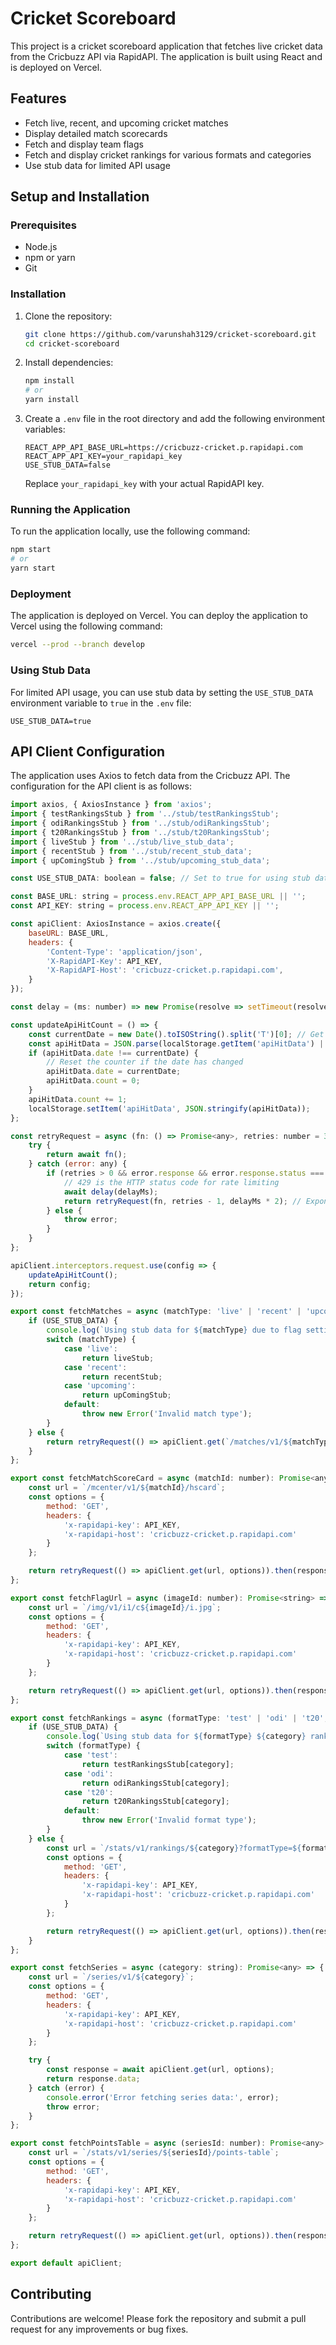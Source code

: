 
# Cricket Scoreboard

This project is a cricket scoreboard application that fetches live cricket data from the Cricbuzz API via RapidAPI. The application is built using React and is deployed on Vercel.

## Features

- Fetch live, recent, and upcoming cricket matches
- Display detailed match scorecards
- Fetch and display team flags
- Fetch and display cricket rankings for various formats and categories
- Use stub data for limited API usage

## Setup and Installation

### Prerequisites

- Node.js
- npm or yarn
- Git

### Installation

1. Clone the repository:

   ```bash
   git clone https://github.com/varunshah3129/cricket-scoreboard.git
   cd cricket-scoreboard
   ```

2. Install dependencies:

   ```bash
   npm install
   # or
   yarn install
   ```

3. Create a `.env` file in the root directory and add the following environment variables:

   ```env
   REACT_APP_API_BASE_URL=https://cricbuzz-cricket.p.rapidapi.com
   REACT_APP_API_KEY=your_rapidapi_key
   USE_STUB_DATA=false
   ```

   Replace `your_rapidapi_key` with your actual RapidAPI key.

### Running the Application

To run the application locally, use the following command:

```bash
npm start
# or
yarn start
```

### Deployment

The application is deployed on Vercel. You can deploy the application to Vercel using the following command:

```bash
vercel --prod --branch develop
```

### Using Stub Data

For limited API usage, you can use stub data by setting the `USE_STUB_DATA` environment variable to `true` in the `.env` file:

```env
USE_STUB_DATA=true
```

## API Client Configuration

The application uses Axios to fetch data from the Cricbuzz API. The configuration for the API client is as follows:

```javascript
import axios, { AxiosInstance } from 'axios';
import { testRankingsStub } from '../stub/testRankingsStub';
import { odiRankingsStub } from '../stub/odiRankingsStub';
import { t20RankingsStub } from '../stub/t20RankingsStub';
import { liveStub } from '../stub/live_stub_data';
import { recentStub } from '../stub/recent_stub_data';
import { upComingStub } from '../stub/upcoming_stub_data';

const USE_STUB_DATA: boolean = false; // Set to true for using stub data

const BASE_URL: string = process.env.REACT_APP_API_BASE_URL || '';
const API_KEY: string = process.env.REACT_APP_API_KEY || '';

const apiClient: AxiosInstance = axios.create({
    baseURL: BASE_URL,
    headers: {
        'Content-Type': 'application/json',
        'X-RapidAPI-Key': API_KEY,
        'X-RapidAPI-Host': 'cricbuzz-cricket.p.rapidapi.com',
    }
});

const delay = (ms: number) => new Promise(resolve => setTimeout(resolve, ms));

const updateApiHitCount = () => {
    const currentDate = new Date().toISOString().split('T')[0]; // Get current date
    const apiHitData = JSON.parse(localStorage.getItem('apiHitData') || '{}');
    if (apiHitData.date !== currentDate) {
        // Reset the counter if the date has changed
        apiHitData.date = currentDate;
        apiHitData.count = 0;
    }
    apiHitData.count += 1;
    localStorage.setItem('apiHitData', JSON.stringify(apiHitData));
};

const retryRequest = async (fn: () => Promise<any>, retries: number = 3, delayMs: number = 1000): Promise<any> => {
    try {
        return await fn();
    } catch (error: any) {
        if (retries > 0 && error.response && error.response.status === 429) {
            // 429 is the HTTP status code for rate limiting
            await delay(delayMs);
            return retryRequest(fn, retries - 1, delayMs * 2); // Exponential backoff
        } else {
            throw error;
        }
    }
};

apiClient.interceptors.request.use(config => {
    updateApiHitCount();
    return config;
});

export const fetchMatches = async (matchType: 'live' | 'recent' | 'upcoming'): Promise<any> => {
    if (USE_STUB_DATA) {
        console.log(`Using stub data for ${matchType} due to flag setting.`);
        switch (matchType) {
            case 'live':
                return liveStub;
            case 'recent':
                return recentStub;
            case 'upcoming':
                return upComingStub;
            default:
                throw new Error('Invalid match type');
        }
    } else {
        return retryRequest(() => apiClient.get(`/matches/v1/${matchType}`)).then(response => response.data);
    }
};

export const fetchMatchScoreCard = async (matchId: number): Promise<any> => {
    const url = `/mcenter/v1/${matchId}/hscard`;
    const options = {
        method: 'GET',
        headers: {
            'x-rapidapi-key': API_KEY,
            'x-rapidapi-host': 'cricbuzz-cricket.p.rapidapi.com'
        }
    };

    return retryRequest(() => apiClient.get(url, options)).then(response => response.data);
};

export const fetchFlagUrl = async (imageId: number): Promise<string> => {
    const url = `/img/v1/i1/c${imageId}/i.jpg`;
    const options = {
        method: 'GET',
        headers: {
            'x-rapidapi-key': API_KEY,
            'x-rapidapi-host': 'cricbuzz-cricket.p.rapidapi.com'
        }
    };

    return retryRequest(() => apiClient.get(url, options)).then(response => response.request.responseURL);
};

export const fetchRankings = async (formatType: 'test' | 'odi' | 't20', category: 'teams' | 'batsmen' | 'bowlers' | 'allrounders'): Promise<any> => {
    if (USE_STUB_DATA) {
        console.log(`Using stub data for ${formatType} ${category} rankings due to flag setting.`);
        switch (formatType) {
            case 'test':
                return testRankingsStub[category];
            case 'odi':
                return odiRankingsStub[category];
            case 't20':
                return t20RankingsStub[category];
            default:
                throw new Error('Invalid format type');
        }
    } else {
        const url = `/stats/v1/rankings/${category}?formatType=${formatType}`;
        const options = {
            method: 'GET',
            headers: {
                'x-rapidapi-key': API_KEY,
                'x-rapidapi-host': 'cricbuzz-cricket.p.rapidapi.com'
            }
        };

        return retryRequest(() => apiClient.get(url, options)).then(response => response.data);
    }
};

export const fetchSeries = async (category: string): Promise<any> => {
    const url = `/series/v1/${category}`;
    const options = {
        method: 'GET',
        headers: {
            'x-rapidapi-key': API_KEY,
            'x-rapidapi-host': 'cricbuzz-cricket.p.rapidapi.com'
        }
    };

    try {
        const response = await apiClient.get(url, options);
        return response.data;
    } catch (error) {
        console.error('Error fetching series data:', error);
        throw error;
    }
};

export const fetchPointsTable = async (seriesId: number): Promise<any> => {
    const url = `/stats/v1/series/${seriesId}/points-table`;
    const options = {
        method: 'GET',
        headers: {
            'x-rapidapi-key': API_KEY,
            'x-rapidapi-host': 'cricbuzz-cricket.p.rapidapi.com'
        }
    };

    return retryRequest(() => apiClient.get(url, options)).then(response => response.data);
};

export default apiClient;
```

## Contributing

Contributions are welcome! Please fork the repository and submit a pull request for any improvements or bug fixes.

